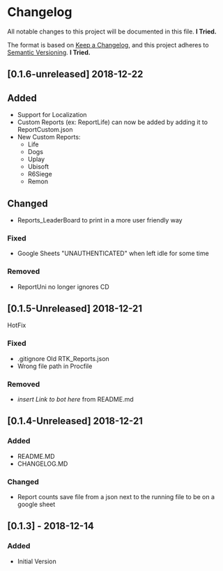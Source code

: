 # Changelog

All notable changes to this project will be documented in this file. **I Tried.**

The format is based on [Keep a Changelog](https://keepachangelog.com/en/1.0.0/),
and this project adheres to [Semantic Versioning](https://semver.org/spec/v2.0.0.html). **I Tried.**

## [0.1.6-unreleased] 2018-12-22

## Added

- Support for Localization
- Custom Reports (ex: ReportLife) can now be added by adding it to  ReportCustom.json
- New Custom Reports:
  - Life
  - Dogs
  - Uplay
  - Ubisoft
  - R6Siege
  - Remon

## Changed

- Reports_LeaderBoard to print in a more user friendly way

### Fixed

- Google Sheets "UNAUTHENTICATED" when left idle for some time

### Removed

- ReportUni no longer ignores CD

## [0.1.5-Unreleased] 2018-12-21

HotFix

### Fixed

- .gitignore Old RTK_Reports.json
- Wrong file path in Procfile

### Removed

- *insert Link to bot here* from README.md

## [0.1.4-Unreleased] 2018-12-21

### Added

- README.MD
- CHANGELOG.MD

### Changed

- Report counts save file from a json next to the running file to be on a google sheet

## [0.1.3] - 2018-12-14

### Added

- Initial Version